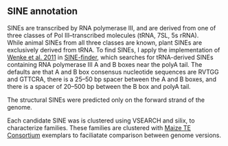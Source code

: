 __SINE annotation__
-------------

SINEs are transcribed by RNA polymerase III, and are derived from one of three classes of Pol III–transcribed molecules (tRNA, 7SL, 5s rRNA).  
While animal SINEs from all three classes are known, plant SINEs are exclusively derived from tRNA. 
To find SINEs, I apply the implementation of [Wenke et al. 2011](http://www.plantcell.org/content/early/2011/09/07/tpc.111.088682) in [SINE-finder](http://www.plantcell.org/content/suppl/2011/08/29/tpc.111.088682.DC1/Supplemental_Data_Set_1-sine_finder.txt), which searches for tRNA-derived SINEs containing RNA polymerase III A and B boxes near the polyA tail. 
The defaults are that A and B box consensus nucleotide sequences are RVTGG and GTTCRA, there is a 25–50 bp spacer between the A and B boxes, and there is a spacer of 20–500 bp between the B box and polyA tail.

The structural SINEs were predicted only on the forward strand of the genome. 

Each candidate SINE was is clustered using VSEARCH and silix, to characterize families.
These families are clustered with [Maize TE Consortium](http://www.maizetedb.org) exemplars to faciliatate comparison between genome versions.


